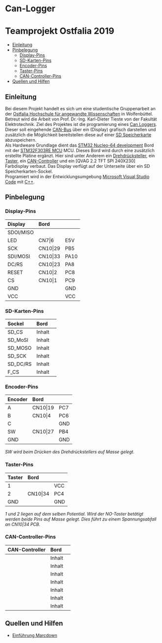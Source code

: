 # Can-Logger
# Teamprojekt Ostfalia 2019

* [Einleitung](#einleitung)
* [Pinbelegung](#pinbelegung)
    * [Display-Pins](#displayPins)
    * [SD-Karten-Pins](#sdKartenPins)
    * [Encoder-Pins](#encoderPins)
    * [Taster-Pins](#tasterPins)
    * [CAN-Controller-Pins](#canControllerPins)
* [Quellen und Hilfen](#QandH)

<a name="Einleitung"></a>
## Einleitung

Bei diesem Projekt handelt es sich um eine studentische Gruppenarbeit an der [Ostfalia Hochschule für angewandte Wissenschaften](https://www.ostfalia.de/cms/de/) in Wolfenbüttel. Betreut wird die Arbeit von Prof. Dr.-Ing. Karl-Dieter Tieste von der Fakultät Elektrotechnik.
Ziel des Projektes ist die programierung eines [Can Loggers](https://de.wikipedia.org/wiki/Datenlogger). Dieser soll eingehende [CAN-Bus](https://de.wikipedia.org/wiki/Controller_Area_Network) über ein (Display) grafisch darstellen und zusätzlich die Möglichkeit bereitstellen diese auf einer [SD Speicherkarte](https://de.wikipedia.org/wiki/SD-Karte) abzuspeichern.  
Als Hardweare Grundlage dient das [STM32 Nucleo-64 development](https://www.st.com/en/evaluation-tools/nucleo-f303re.html#) Bord mit der [STM32F303RE MCU](STM32F303RE) MCU. Dieses Bord wird durch eine zusätzlich erstellte Platine ergänzt. Hier sind unter Anderem ein [Drehdrücksteller](), ein [Taster](), ein [CAN-Controller]() und ein [QVAG 2.2 TFT SPI 240X230] Farbdisplay verbaut. Das Display verfügt auf der Unterseite über ein SD Speicherkarten-Sockel.  
Programiert wird in der Entwicklungsumgebung [Microsoft Visual Studio Code](https://code.visualstudio.com/) mit [C++](https://de.wikipedia.org/wiki/C%2B%2B).


<a name="#pinbelegung"></a>
## Pinbelegung

<a name="#displayPins"></a>
### Display-Pins

| Display   | Bord      |           | 
| :-------- | :-------- | :-------- |
| SDOI/MISO |           |           |
| LED       | CN7\|6    | E5V       |
| SCK       | CN10\|29  | PB5       |
| SDI/MOSI  | CN10\|33  | PA10      |
| DC/RS     | CN10\|23  | PA8       |
| RESET     | CN10\|2   | PC8       |
| CS        | CN10\|1   | PC9       |
| GND       |           | GND       |
| VCC       |           | VCC       |

<a name="#sdKartenPins"></a>
### SD-Karten-Pins

| Sockel    | Bord      |           | 
| :-------- | :-------- | :-------- |
| SD_CS     | Inhalt    |           | 
| SD_MoSI   | Inhalt    |           | 
| SD_MOSO   | Inhalt    |           | 
| SD_SCK    | Inhalt    |           | 
| SD_DC/RS  | Inhalt    |           | 
| F_CS      | Inhalt    |           | 

<a name="#encoderPins"></a>
### Encoder-Pins

| Encoder   | Bord      |           | 
| :-------- | :-------- | :-------- |
| A         | CN10\|19  | PC7       | 
| B         | CN10\|4   | PC6       | 
| C         |           | GND       | 
| SW        | CN10\|27  | PB4       | 
| GND       |           | GND       | 
*SW wird beim Drücken des Drehdrückstellers auf Masse gelegt.*

<a name="#tasterPins"></a>
### Taster-Pins

| Taster    | Bord         |           | 
| :-------- | :--------    | :-------- |
| 1         |              | VCC       | 
| 2         | CN10\|34     | PC4       | 
| GND       |              | GND       | 

*1 und 2 liegen auf dem selben Potential. Wird der NO-Taster betätigt werden beide Pins auf Masse gelegt. Dies führt zu einem Spannungsabfall an CN10\|34 PCB.*

<a name="#CAN-Controller-Pins"></a>
### CAN-Controller-Pins

|CAN-Controller| Bord      |           |
| :----------- | :-------- | :-------- |
|              | Inhalt    |           |
|              | Inhalt    |           |
|              | Inhalt    |           |
|              | Inhalt    |           |
|              | Inhalt    |           |
|              | Inhalt    |           |
|              | Inhalt    |           |



<a name="#QandH"></a>
## Quellen und Hilfen

* [Einführung Marcdown](https://www.markdownguide.org/basic-syntax/#overview)